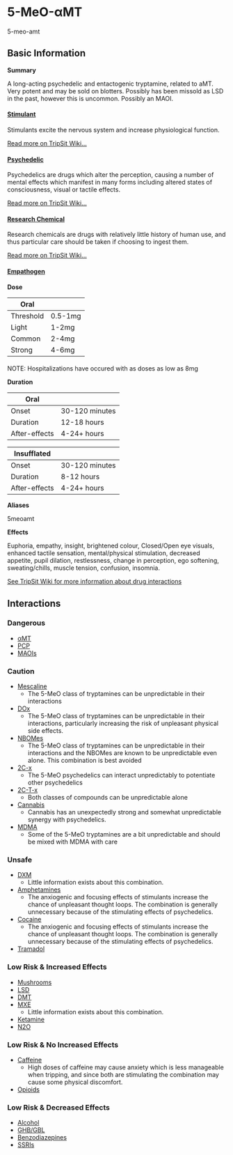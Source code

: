 # 5-MeO-αMT

5-meo-amt

## Basic Information

**Summary**

A long-acting psychedelic and entactogenic tryptamine, related to aMT. Very potent and may be sold on blotters. Possibly has been missold as LSD in the past, however this is uncommon. Possibly an MAOI.

#### [Stimulant](/category/stimulant)

Stimulants excite the nervous system and increase physiological function.

[Read more on TripSit Wiki...](#{category.wiki})

#### [Psychedelic](/category/psychedelic)

Psychedelics are drugs which alter the perception, causing a number of mental effects which manifest in many forms including altered states of consciousness, visual or tactile effects.

[Read more on TripSit Wiki...](#{category.wiki})

#### [Research Chemical](/category/research-chemical)

Research chemicals are drugs with relatively little history of human use, and thus particular care should be taken if choosing to ingest them.

[Read more on TripSit Wiki...](#{category.wiki})

#### [Empathogen](/category/empathogen)

**Dose**

| Oral      |         |
| --------- | ------- |
| Threshold | 0.5-1mg |
| Light     | 1-2mg   |
| Common    | 2-4mg   |
| Strong    | 4-6mg   |

#### 

 NOTE: Hospitalizations have occured with as doses as low as 8mg

**Duration**

| Oral          |                |
| ------------- | -------------- |
| Onset         | 30-120 minutes |
| Duration      | 12-18 hours    |
| After-effects | 4-24+ hours    |

| Insufflated   |                |
| ------------- | -------------- |
| Onset         | 30-120 minutes |
| Duration      | 8-12 hours     |
| After-effects | 4-24+ hours    |

**Aliases**

5meoamt  

**Effects**

Euphoria, empathy, insight, brightened colour, Closed/Open eye visuals, enhanced tactile sensation, mental/physical stimulation, decreased appetite, pupil dilation, restlessness, change in perception, ego softening, sweating/chills, muscle tension, confusion, insomnia.

[See TripSit Wiki for more information about drug interactions](http://combo.tripsit.me/)

## Interactions

### Dangerous

* [αMT](/amt)
* [PCP](/pcp)
* [MAOIs](https://wiki.tripsit.me/wiki/Antidepressants#MAOIs)

### Caution

* [Mescaline](/mescaline)  
   * The 5-MeO class of tryptamines can be unpredictable in their interactions
* [DOx](https://wiki.tripsit.me/wiki/DOx)  
   * The 5-MeO class of tryptamines can be unpredictable in their interactions, particularly increasing the risk of unpleasant physical side effects.
* [NBOMes](https://wiki.tripsit.me/wiki/NBOMes)  
   * The 5-MeO class of tryptamines can be unpredictable in their interactions and the NBOMes are known to be unpredictable even alone. This combination is best avoided
* [2C-x](https://wiki.tripsit.me/wiki/2C-X)  
   * The 5-MeO psychedelics can interact unpredictably to potentiate other psychedelics
* [2C-T-x](https://wiki.tripsit.me/wiki/2C-X)  
   * Both classes of compounds can be unpredictable alone
* [Cannabis](/cannabis)  
   * Cannabis has an unexpectedly strong and somewhat unpredictable synergy with psychedelics.
* [MDMA](/mdma)  
   * Some of the 5-MeO tryptamines are a bit unpredictable and should be mixed with MDMA with care

### Unsafe

* [DXM](/dxm)  
   * Little information exists about this combination.
* [Amphetamines](https://wiki.tripsit.me/wiki/Amphetamine)  
   * The anxiogenic and focusing effects of stimulants increase the chance of unpleasant thought loops. The combination is generally unnecessary because of the stimulating effects of psychedelics.
* [Cocaine](/cocaine)  
   * The anxiogenic and focusing effects of stimulants increase the chance of unpleasant thought loops. The combination is generally unnecessary because of the stimulating effects of psychedelics.
* [Tramadol](/tramadol)

### Low Risk & Increased Effects

* [Mushrooms](/mushrooms)
* [LSD](/lsd)
* [DMT](/dmt)
* [MXE](/mxe)  
   * Little information exists about this combination.
* [Ketamine](/ketamine)
* [N2O](/nitrous)

### Low Risk & No Increased Effects

* [Caffeine](/caffeine)  
   * High doses of caffeine may cause anxiety which is less manageable when tripping, and since both are stimulating the combination may cause some physical discomfort.
* [Opioids](https://wiki.tripsit.me/wiki/Opioids)

### Low Risk & Decreased Effects

* [Alcohol](/alcohol)
* [GHB/GBL](https://wiki.tripsit.me/wiki/GHB)
* [Benzodiazepines](https://wiki.tripsit.me/wiki/Benzodiazepines)
* [SSRIs](https://wiki.tripsit.me/wiki/Antidepressants#SSRIs)